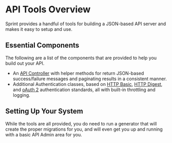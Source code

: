 # API Tools Overview
Sprint provides a handful of tools for building a JSON-based API server and makes it easy to setup and use. 

## Essential Components
The following are a list of the components that are provided to help you build out your API. 

- An [API  Controller](api/controller) with helper methods for return JSON-based success/failure messages and paginating results in a consistent manner.
- Additional Authentication classes, based on [HTTP Basic](api/httpbasic), [HTTP Digest](api/httpdigest), and [oAuth 2](api/oauth) authentication standards, all with built-in throttling and logging. 

## Setting Up Your System
While the tools are all provided, you do need to run a generator that will create the proper migrations for you, and will even get you up and running with a basic API Admin area for you. 